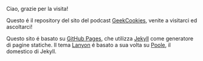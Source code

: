 Ciao, grazie per la visita!

Questo é il repository del sito del podcast [GeekCookies](http://geekcookies.github.io/), venite a visitarci ed ascoltarci!

Questo sito é basato su [GitHub Pages](https://pages.github.com/), che utilizza [Jekyll](http://jekyllrb.com) come generatore di pagine statiche.
Il tema [Lanyon](http://lanyon.getpoole.com/) é basato a sua volta su [Poole](http://getpoole.com), il domestico di  Jekyll.
